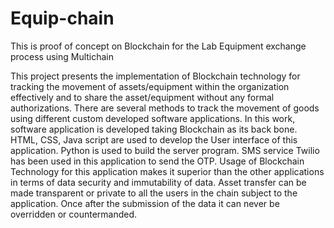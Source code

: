 # Equip-chain
This is proof of concept on Blockchain for the Lab Equipment exchange process using Multichain

This project presents the implementation of Blockchain technology for tracking the movement of assets/equipment within the organization effectively and to share the asset/equipment without any formal authorizations. There are several methods to track the movement of goods using different custom developed software applications. In this work, software application is developed taking Blockchain as its back bone. HTML, CSS, Java script are used to develop the User interface of this application. Python is used to build the server program. SMS service Twilio has been used in this application to send the OTP. Usage of Blockchain Technology for this application makes it superior than the other applications in terms of data security and immutability of data. Asset transfer can be made transparent or private to all the users in the chain subject to the application. Once after the submission of the data it can never be overridden or countermanded.